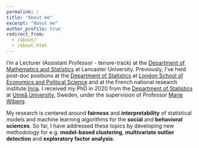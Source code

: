 ```yaml
---
permalink: /
title: "About me"
excerpt: "About me"
author_profile: true
redirect_from: 
  - /about/
  - /about.html
---
```


I’m a Lecturer (Assistant Professor - tenure-track) at the [Department of Mathematics and Statistics](https://www.lancaster.ac.uk/maths/) at Lancaster University. Previously, I've held post-doc positions at the [Department of Statistics](https://www.lse.ac.uk/statistics) at [London School of Economics and Political Science](https://www.lse.ac.uk/) and at the French national research institute [Inria](https://inria.fr/en). I received my PhD in 2020 from the [Department of Statistics](https://www.umu.se/en/usbe/about-us/statistics/) at [Umeå University](https://www.umu.se/en/), Sweden, under the supervision of Professor [Marie Wiberg](https://www.umu.se/en/staff/marie-wiberg/).

My research is centered around **fairness** and **interpretability** of statistical models and machine learning algorithms for the **social** and **behavioral sciences**. So far, I have addressed these topics by developing new methodology for e.g. **model-based clustering**, **multivariate outlier detection** and **exploratory factor analysis**.  






